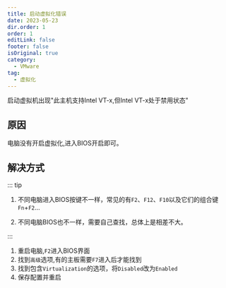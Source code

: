 ```yaml
---
title: 启动虚拟化错误
date: 2023-05-23
dir.order: 1
order: 1
editLink: false
footer: false
isOriginal: true
category:
  - VMware
tag:
  - 虚拟化
---
```


启动虚拟机出现"此主机支持Intel VT-x,但Intel VT-x处于禁用状态"

## 原因

电脑没有开启虚拟化,进入BIOS开启即可。

## 解决方式

::: tip

1. 不同电脑进入BIOS按键不一样，常见的有`F2`、`F12`、`F10`以及它们的组合键`Fn`+`F2`...

2. 不同电脑BIOS也不一样，需要自己查找，总体上是相差不大。

:::

1. 重启电脑,`F2`进入BIOS界面
2. 找到`高级`选项,有的主板需要`F7`进入后才能找到
3. 找到包含`Virtualization`的选项，将`Disabled`改为`Enabled`
4. 保存配置并重启

